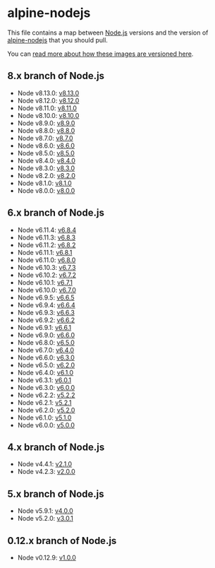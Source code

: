 # alpine-nodejs

This file contains a map between [Node.js][nodejs] versions and the version of [alpine-nodejs][alpinenodejs] that you should pull.

You can [read more about how these images are versioned here](https://github.com/smebberson/docker-alpine#versioning).

## 8.x branch of Node.js

- Node v8.13.0: [v8.13.0](VERSIONS.md#v8130)
- Node v8.12.0: [v8.12.0](VERSIONS.md#v8120)
- Node v8.11.0: [v8.11.0](VERSIONS.md#v8110)
- Node v8.10.0: [v8.10.0](VERSIONS.md#v8100)
- Node v8.9.0: [v8.9.0](VERSIONS.md#v890)
- Node v8.8.0: [v8.8.0](VERSIONS.md#v880)
- Node v8.7.0: [v8.7.0](VERSIONS.md#v870)
- Node v8.6.0: [v8.6.0](VERSIONS.md#v860)
- Node v8.5.0: [v8.5.0](VERSIONS.md#v850)
- Node v8.4.0: [v8.4.0](VERSIONS.md#v840)
- Node v8.3.0: [v8.3.0](VERSIONS.md#v830)
- Node v8.2.0: [v8.2.0](VERSIONS.md#v820)
- Node v8.1.0: [v8.1.0](VERSIONS.md#v810)
- Node v8.0.0: [v8.0.0](VERSIONS.md#v800)

## 6.x branch of Node.js

- Node v6.11.4: [v6.8.4](VERSIONS.md#v684)
- Node v6.11.3: [v6.8.3](VERSIONS.md#v683)
- Node v6.11.2: [v6.8.2](VERSIONS.md#v682)
- Node v6.11.1: [v6.8.1](VERSIONS.md#v681)
- Node v6.11.0: [v6.8.0](VERSIONS.md#v680)
- Node v6.10.3: [v6.7.3](VERSIONS.md#v673)
- Node v6.10.2: [v6.7.2](VERSIONS.md#v672)
- Node v6.10.1: [v6.7.1](VERSIONS.md#v671)
- Node v6.10.0: [v6.7.0](VERSIONS.md#v670)
- Node v6.9.5: [v6.6.5](VERSIONS.md#v665)
- Node v6.9.4: [v6.6.4](VERSIONS.md#v664)
- Node v6.9.3: [v6.6.3](VERSIONS.md#v663)
- Node v6.9.2: [v6.6.2](VERSIONS.md#v662)
- Node v6.9.1: [v6.6.1](VERSIONS.md#v661)
- Node v6.9.0: [v6.6.0](VERSIONS.md#v660)
- Node v6.8.0: [v6.5.0](VERSIONS.md#v650)
- Node v6.7.0: [v6.4.0](VERSIONS.md#v640)
- Node v6.6.0: [v6.3.0](VERSIONS.md#v630)
- Node v6.5.0: [v6.2.0](VERSIONS.md#v620)
- Node v6.4.0: [v6.1.0](VERSIONS.md#v610)
- Node v6.3.1: [v6.0.1](VERSIONS.md#v601)
- Node v6.3.0: [v6.0.0](VERSIONS.md#v600)
- Node v6.2.2: [v5.2.2](VERSIONS.md#v521)
- Node v6.2.1: [v5.2.1](VERSIONS.md#v521)
- Node v6.2.0: [v5.2.0](VERSIONS.md#v520)
- Node v6.1.0: [v5.1.0](VERSIONS.md#v510)
- Node v6.0.0: [v5.0.0](VERSIONS.md#v500)

## 4.x branch of Node.js

- Node v4.4.1: [v2.1.0](VERSIONS.md#v210)
- Node v4.2.3: [v2.0.0](VERSIONS.md#v200)

## 5.x branch of Node.js

- Node v5.9.1: [v4.0.0](VERSIONS.md#v400)
- Node v5.2.0: [v3.0.1](VERSIONS.md#v301)

## 0.12.x branch of Node.js

- Node v0.12.9: [v1.0.0](VERSIONS.md#v100)

[nodejs]: https://nodejs.org/en/
[alpinenodejs]: https://github.com/smebberson/docker-alpine/tree/master/alpine-nodejs
